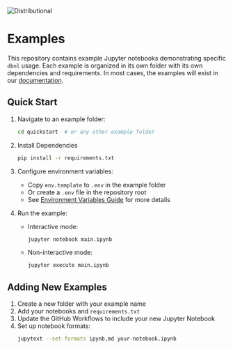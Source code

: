 ![Distributional](distributional-logo.png)

# Examples

This repository contains example Jupyter notebooks demonstrating specific `dbnl` usage. Each example is organized in its own folder with its own dependencies and requirements. In most cases, the examples will exist in our [documentation](https://docs.dbnl.com).

## Quick Start

1. Navigate to an example folder:
   ```sh
   cd quickstart  # or any other example folder
   ```

2. Install Dependencies
   ```sh
   pip install -r requirements.txt
   ```

4. Configure environment variables:
   - Copy `env.template` to `.env` in the example folder
   - Or create a `.env` file in the repository root
   - See [Environment Variables Guide](https://docs.dbnl.com/install-sdk#environment-variables) for more details

5. Run the example:
   - Interactive mode:
     ```sh
     jupyter notebook main.ipynb
     ```
   - Non-interactive mode:
     ```sh
     jupyter execute main.ipynb
     ```

## Adding New Examples

1. Create a new folder with your example name
2. Add your notebooks and `requirements.txt`
3. Update the GitHub Workflows to include your new Jupyter Notebook
4. Set up notebook formats:
   ```bash
   jupytext --set-formats ipynb,md your-notebook.ipynb
   ```
